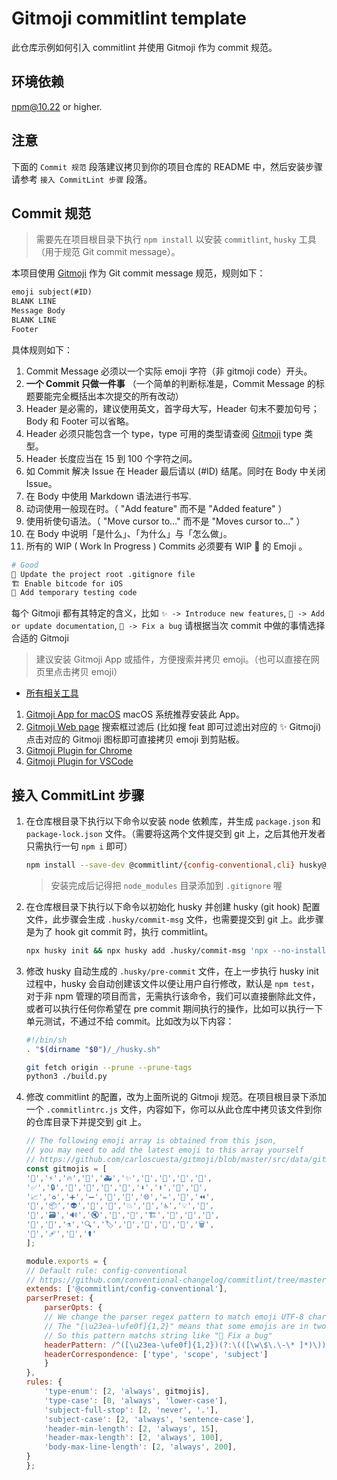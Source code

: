 # Gitmoji commitlint template

此仓库示例如何引入 commitlint 并使用 Gitmoji 作为 commit 规范。

## 环境依赖

npm@10.22 or higher.

## 注意

下面的 `Commit 规范` 段落建议拷贝到你的项目仓库的 README 中，然后安装步骤请参考 `接入 CommitLint 步骤` 段落。

## Commit 规范

> 需要先在项目根目录下执行 `npm install` 以安装 `commitlint`, `husky` 工具（用于规范 Git commit message）。

本项目使用 [Gitmoji](https://gitmoji.dev) 作为 Git commit message 规范，规则如下：

```txt
emoji subject(#ID)
BLANK LINE
Message Body
BLANK LINE
Footer
```

具体规则如下：

1. Commit Message 必须以一个实际 emoji 字符（非 gitmoji code）开头。
2. **一个 Commit 只做一件事** （一个简单的判断标准是，Commit Message 的标题要能完全概括出本次提交的所有改动）
3. Header 是必需的，建议使用英文，首字母大写，Header 句末不要加句号；Body 和 Footer 可以省略。
4. Header 必须只能包含一个 type，type 可用的类型请查阅 [Gitmoji](https://gitmoji.dev) type 类型。
5. Header 长度应当在 15 到 100 个字符之间。
6. 如 Commit 解决 Issue 在 Header 最后请以 (#ID) 结尾。同时在 Body 中关闭 Issue。
7. 在 Body 中使用 Markdown 语法进行书写.
8. 动词使用一般现在时。（ "Add feature" 而不是 "Added feature" ）
9. 使用祈使句语法。（ "Move cursor to…" 而不是 "Moves cursor to…" ）
10. 在 Body 中说明「是什么」、「为什么」与「怎么做」。
11. 所有的 WIP ( Work In Progress ) Commits 必须要有 WIP 🚧 的 Emoji 。

```sh
# Good
🙈 Update the project root .gitignore file
🏗 Enable bitcode for iOS
🚧 Add temporary testing code
```

每个 Gitmoji 都有其特定的含义，比如 `✨ -> Introduce new features`, `📝 -> Add or update documentation`, `🐛 -> Fix a bug` 请根据当次 commit 中做的事情选择合适的 Gitmoji

> 建议安装 Gitmoji App 或插件，方便搜索并拷贝 emoji。（也可以直接在网页里点击拷贝 emoji）

- [所有相关工具](https://gitmoji.dev/related-tools)

1. [Gitmoji App for macOS](https://github.com/lovetodream/gitimoji) macOS 系统推荐安装此 App。
2. [Gitmoji Web page](https://gitmoji.dev) 搜索框过滤后 (比如搜 feat 即可过滤出对应的 ✨ Gitmoji) 点击对应的 Gitmoji 图标即可直接拷贝 emoji 到剪贴板。
3. [Gitmoji Plugin for Chrome](https://github.com/johannchopin/gitmoji-browser-extension)
4. [Gitmoji Plugin for VSCode](https://github.com/vtrois/gitmoji-vscode)

## 接入 CommitLint 步骤

1. 在仓库根目录下执行以下命令以安装 node 依赖库，并生成 `package.json` 和 `package-lock.json` 文件。（需要将这两个文件提交到 git 上，之后其他开发者只需执行一句 `npm i` 即可）

    ```sh
    npm install --save-dev @commitlint/{config-conventional,cli} husky@5.2.0
    ```

    > 安装完成后记得把 `node_modules` 目录添加到 `.gitignore` 喔

2. 在仓库根目录下执行以下命令以初始化 husky 并创建 husky (git hook) 配置文件，此步骤会生成 `.husky/commit-msg` 文件，也需要提交到 git 上。此步骤是为了 hook git commit 时，执行 commitlint。

    ```sh
    npx husky init && npx husky add .husky/commit-msg 'npx --no-install commitlint --edit "$1"'
    ```

3. 修改 husky 自动生成的 `.husky/pre-commit` 文件，在上一步执行 husky init 过程中，husky 会自动创建该文件以便让用户自行修改，默认是 `npm test`，对于非 npm 管理的项目而言，无需执行该命令，我们可以直接删除此文件，或者可以执行任何你希望在 pre commit 期间执行的操作，比如可以执行一下单元测试，不通过不给 commit。比如改为以下内容：

    ```sh
    #!/bin/sh
    . "$(dirname "$0")/_/husky.sh"

    git fetch origin --prune --prune-tags
    python3 ./build.py
    ```

4. 修改 commitlint 的配置，改为上面所说的 Gitmoji 规范。在项目根目录下添加一个 `.commitlintrc.js` 文件，内容如下，你可以从此仓库中拷贝该文件到你的仓库目录下并提交到 git 上。

    ```js
    // The following emoji array is obtained from this json,
    // you may need to add the latest emoji to this array yourself
    // https://github.com/carloscuesta/gitmoji/blob/master/src/data/gitmojis.json
    const gitmojis = [
    '🎨','⚡️','🔥','🐛','🚑','✨','📝','🚀','💄','🎉',
    '✅','🔒','🔖','🚨','🚧','💚','⬇️','⬆️','📌','👷',
    '📈','♻️','➕','➖','🔧','🔨','🌐','✏️','💩','⏪',
    '🔀','📦','👽','🚚','📄','💥','🍱','♿️','💡','🍻',
    '💬','🗃','🔊','🔇','👥','🚸','🏗','📱','🤡','🥚',
    '🙈','📸','⚗','🔍','🏷️','🌱','🚩','🥅','💫','🗑',
    '🛂','🩹','🧐','⚰️'
    ];

    module.exports = {
    // Default rule: config-conventional
    // https://github.com/conventional-changelog/commitlint/tree/master/%40commitlint/config-conventional#rules
    extends: ['@commitlint/config-conventional'],
    parserPreset: {
        parserOpts: {
        // We change the parser regex pattern to match emoji UTF-8 character
        // The "[\u23ea-\ufe0f]{1,2}" means that some emojis are in two bytes but not one
        // So this pattern matchs string like "🐛 Fix a bug"
        headerPattern: /^([\u23ea-\ufe0f]{1,2})(?:\(([\w\$\.\-\* ]*)\))? (.*)$/,
        headerCorrespondence: ['type', 'scope', 'subject']
        }
    },
    rules: {
        'type-enum': [2, 'always', gitmojis],
        'type-case': [0, 'always', 'lower-case'],
        'subject-full-stop': [2, 'never', '.'],
        'subject-case': [2, 'always', 'sentence-case'],
        'header-min-length': [2, 'always', 15],
        'header-max-length': [2, 'always', 100],
        'body-max-line-length': [2, 'always', 200],
    }
    };
    ```

